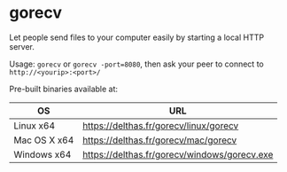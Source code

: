 # gorecv

Let people send files to your computer easily by starting a local HTTP server.

Usage: `gorecv` or `gorecv -port=8080`, then ask your peer to connect to `http://<yourip>:<port>/`

Pre-built binaries available at:

| OS | URL  |
|---|---|
| Linux x64 | https://delthas.fr/gorecv/linux/gorecv  |
| Mac OS X  x64 |  https://delthas.fr/gorecv/mac/gorecv |
| Windows  x64 |  https://delthas.fr/gorecv/windows/gorecv.exe |

